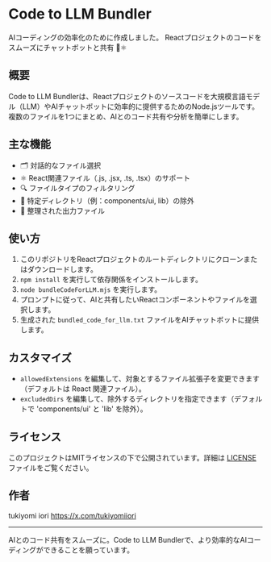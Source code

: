# Code to LLM Bundler

AIコーディングの効率化のために作成しました。
Reactプロジェクトのコードをスムーズにチャットボットと共有 🤖⚛️

## 概要

Code to LLM Bundlerは、Reactプロジェクトのソースコードを大規模言語モデル（LLM）やAIチャットボットに効率的に提供するためのNode.jsツールです。複数のファイルを1つにまとめ、AIとのコード共有や分析を簡単にします。

## 主な機能

- 🗂 対話的なファイル選択
- ⚛️ React関連ファイル（.js, .jsx, .ts, .tsx）のサポート
- 🔍 ファイルタイプのフィルタリング
- 🚫 特定ディレクトリ（例：components/ui, lib）の除外
- 📄 整理された出力ファイル

## 使い方

1. このリポジトリをReactプロジェクトのルートディレクトリにクローンまたはダウンロードします。
2. `npm install` を実行して依存関係をインストールします。
3. `node bundleCodeForLLM.mjs` を実行します。
4. プロンプトに従って、AIと共有したいReactコンポーネントやファイルを選択します。
5. 生成された `bundled_code_for_llm.txt` ファイルをAIチャットボットに提供します。

## カスタマイズ

- `allowedExtensions` を編集して、対象とするファイル拡張子を変更できます（デフォルトは React 関連ファイル）。
- `excludedDirs` を編集して、除外するディレクトリを指定できます（デフォルトで 'components/ui' と 'lib' を除外）。

## ライセンス

このプロジェクトはMITライセンスの下で公開されています。詳細は [LICENSE](LICENSE) ファイルをご覧ください。


## 作者

tukiyomi iori
https://x.com/tukiyomiiori

---

AIとのコード共有をスムーズに。Code to LLM Bundlerで、より効率的なAIコーディングができることを願っています。
